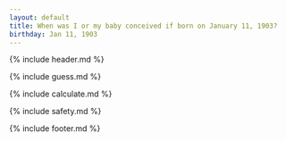 ```yaml
---
layout: default
title: When was I or my baby conceived if born on January 11, 1903?
birthday: Jan 11, 1903
---
```


{% include header.md %}

{% include guess.md %}

{% include calculate.md %}

{% include safety.md %}

{% include footer.md %}



